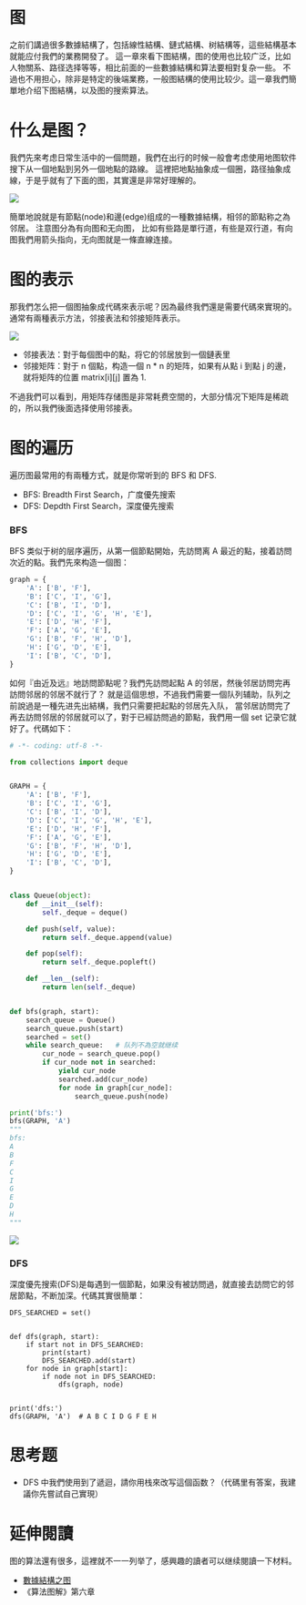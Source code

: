 # 图
之前们講過很多數據結構了，包括線性結構、鏈式結構、树結構等，這些結構基本就能应付我們的業務開發了。
這一章來看下图結構，图的使用也比较广泛，比如人物關系、路径选择等等，相比前面的一些數據結構和算法要相對复杂一些。
不過也不用担心，除非是特定的後端業務，一般图結構的使用比较少。這一章我們簡單地介绍下图結構，以及图的搜索算法。

# 什么是图？
我們先來考虑日常生活中的一個問題，我們在出行的时候一般會考虑使用地图软件搜下从一個地點到另外一個地點的路線。
這裡把地點抽象成一個圈，路径抽象成線，于是乎就有了下面的图，其實還是非常好理解的。

![](./graph_road.png)

簡單地說就是有節點(node)和邊(edge)组成的一種數據結構，相邻的節點称之為邻居。 注意图分為有向图和无向图，
比如有些路是單行道，有些是双行道，有向图我們用箭头指向，无向图就是一條直線连接。

# 图的表示
那我們怎么把一個图抽象成代碼來表示呢？因為最终我們還是需要代碼來實現的。通常有兩種表示方法，邻接表法和邻接矩阵表示。

![](./graph_rep.png)

- 邻接表法：對于每個图中的點，将它的邻居放到一個鏈表里
- 邻接矩阵：對于 n 個點，构造一個 n * n 的矩阵，如果有从點 i 到點 j 的邊，就将矩阵的位置 matrix[i][j] 置為 1.

不過我們可以看到，用矩阵存储图是非常耗费空間的，大部分情况下矩阵是稀疏的，所以我們後面选择使用邻接表。

# 图的遍历
遍历图最常用的有兩種方式，就是你常听到的 BFS 和 DFS.

- BFS: Breadth First Search，广度優先搜索
- DFS: Depdth First Search，深度優先搜索

### BFS
BFS 类似于树的层序遍历，从第一個節點開始，先訪問离 A 最近的點，接着訪問次近的點。我們先來构造一個图：

```py
graph = {
    'A': ['B', 'F'],
    'B': ['C', 'I', 'G'],
    'C': ['B', 'I', 'D'],
    'D': ['C', 'I', 'G', 'H', 'E'],
    'E': ['D', 'H', 'F'],
    'F': ['A', 'G', 'E'],
    'G': ['B', 'F', 'H', 'D'],
    'H': ['G', 'D', 'E'],
    'I': ['B', 'C', 'D'],
}
```
如何『由近及远』地訪問節點呢？我們先訪問起點 A 的邻居，然後邻居訪問完再訪問邻居的邻居不就行了？
就是這個思想，不過我們需要一個队列辅助，队列之前說過是一種先进先出結構，我們只需要把起點的邻居先入队，
當邻居訪問完了再去訪問邻居的邻居就可以了，對于已經訪問過的節點，我們用一個 set 记录它就好了。代碼如下：

```py
# -*- coding: utf-8 -*-

from collections import deque


GRAPH = {
    'A': ['B', 'F'],
    'B': ['C', 'I', 'G'],
    'C': ['B', 'I', 'D'],
    'D': ['C', 'I', 'G', 'H', 'E'],
    'E': ['D', 'H', 'F'],
    'F': ['A', 'G', 'E'],
    'G': ['B', 'F', 'H', 'D'],
    'H': ['G', 'D', 'E'],
    'I': ['B', 'C', 'D'],
}


class Queue(object):
    def __init__(self):
        self._deque = deque()

    def push(self, value):
        return self._deque.append(value)

    def pop(self):
        return self._deque.popleft()

    def __len__(self):
        return len(self._deque)


def bfs(graph, start):
    search_queue = Queue()
    search_queue.push(start)
    searched = set()
    while search_queue:   # 队列不為空就继续
        cur_node = search_queue.pop()
        if cur_node not in searched:
            yield cur_node
            searched.add(cur_node)
            for node in graph[cur_node]:
                search_queue.push(node)

print('bfs:')
bfs(GRAPH, 'A')
"""
bfs:
A
B
F
C
I
G
E
D
H
"""
```

![](./bfs.png)

### DFS
深度優先搜索(DFS)是每遇到一個節點，如果没有被訪問過，就直接去訪問它的邻居節點，不断加深。代碼其實很簡單：

```
DFS_SEARCHED = set()


def dfs(graph, start):
    if start not in DFS_SEARCHED:
        print(start)
        DFS_SEARCHED.add(start)
    for node in graph[start]:
        if node not in DFS_SEARCHED:
            dfs(graph, node)


print('dfs:')
dfs(GRAPH, 'A')  # A B C I D G F E H

```


# 思考题
- DFS 中我們使用到了遞迴，請你用栈來改写這個函数？（代碼里有答案，我建議你先嘗試自己實現）

# 延伸閱讀
图的算法還有很多，這裡就不一一列举了，感興趣的讀者可以继续閱讀一下材料。

- [數據結構之图](https://www.zybuluo.com/guoxs/note/249812)
- 《算法图解》第六章
